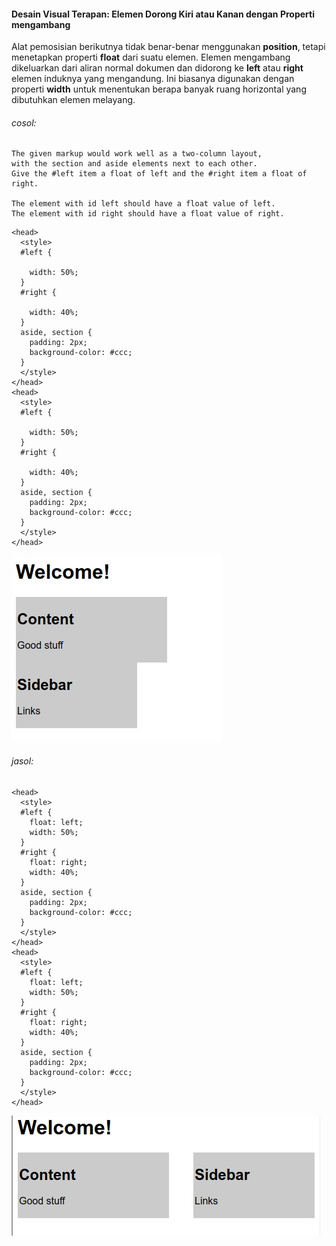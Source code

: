 #### Desain Visual Terapan: Elemen Dorong Kiri atau Kanan dengan Properti mengambang

Alat pemosisian berikutnya tidak benar-benar menggunakan **position**, tetapi menetapkan properti **float** dari suatu elemen. Elemen mengambang dikeluarkan dari aliran normal dokumen dan didorong ke **left** atau **right** elemen induknya yang mengandung. Ini biasanya digunakan dengan properti **width** untuk menentukan berapa banyak ruang horizontal yang dibutuhkan elemen melayang.

###### cosol:

```
The given markup would work well as a two-column layout, 
with the section and aside elements next to each other. 
Give the #left item a float of left and the #right item a float of right.

The element with id left should have a float value of left.
The element with id right should have a float value of right.
```

```
<head>
  <style>
  #left {

    width: 50%;
  }
  #right {

    width: 40%;
  }
  aside, section {
    padding: 2px;
    background-color: #ccc;
  }
  </style>
</head>
<head>
  <style>
  #left {

    width: 50%;
  }
  #right {

    width: 40%;
  }
  aside, section {
    padding: 2px;
    background-color: #ccc;
  }
  </style>
</head>
```

![](/assets/eex1.jpg)

###### jasol:

```
<head>
  <style>
  #left {
    float: left;
    width: 50%;
  }
  #right {
    float: right;
    width: 40%;
  }
  aside, section {
    padding: 2px;
    background-color: #ccc;
  }
  </style>
</head>
<head>
  <style>
  #left {
    float: left;
    width: 50%;
  }
  #right {
    float: right;
    width: 40%;
  }
  aside, section {
    padding: 2px;
    background-color: #ccc;
  }
  </style>
</head>
```

![](/assets/eex2.jpg)



